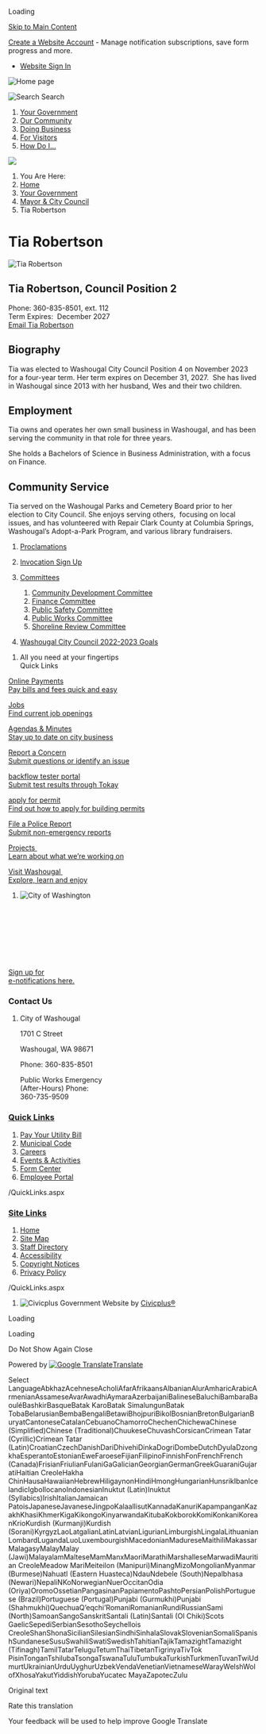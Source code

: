 Loading

[Skip to Main Content](https://www.cityofwashougal.us/390/Tia-Robertson/)

[Create a Website Account](https://www.cityofwashougal.us/MyAccount/ProfileCreate) - Manage notification subscriptions, save form progress and more.   

- [Website Sign In](https://www.cityofwashougal.us/MyAccount)

![Home page](https://www.cityofwashougal.us/ImageRepository/Document?documentID=70)

![Search](https://www.cityofwashougal.us/ImageRepository/Document?documentID=65) Search

1. [Your Government](https://www.cityofwashougal.us/27/Your-Government)
2. [Our Community](https://www.cityofwashougal.us/31/Our-Community)
3. [Doing Business](https://www.cityofwashougal.us/35/Doing-Business)
4. [For Visitors](https://www.cityofwashougal.us/101/For-Visitors)
5. [How Do I...](https://www.cityofwashougal.us/9/How-Do-I)

<!--THE END-->

![](https://www.cityofwashougal.us/ImageRepository/Document?documentID=67)

1. You Are Here:
2. [Home](https://www.cityofwashougal.us)
3. [Your Government](https://www.cityofwashougal.us/27/Your-Government)
4. [Mayor &amp; City Council](https://www.cityofwashougal.us/382/Mayor-City-Council)
5. Tia Robertson

# Tia Robertson

![Tia Robertson](https://www.cityofwashougal.us/ImageRepository/Document?documentID=2345 "Tia Robertson")

## Tia Robertson, Council Position 2

Phone: 360-835-8501, ext. 112  
Term Expires:  December 2027  
[Email Tia Robertson](mailto:Tia.Robertson@cityofwashougal.us)

## Biography

Tia was elected to Washougal City Council Position 4 on November 2023 for a four-year term. Her term expires on December 31, 2027.  She has lived in Washougal since 2013 with her husband, Wes and their two children.

## Employment

Tia owns and operates her own small business in Washougal, and has been serving the community in that role for three years.

She holds a Bachelors of Science in Business Administration, with a focus on Finance. 

## Community Service

Tia served on the Washougal Parks and Cemetery Board prior to her election to City Council. She enjoys serving others,  focusing on local issues, and has volunteered with Repair Clark County at Columbia Springs, Washougal’s Adopt-a-Park Program, and various library fundraisers. 

1. [Proclamations](https://www.cityofwashougal.us/Archive.aspx?AMID=50)
2. [Invocation Sign Up](https://www.cityofwashougal.us/731/Invocation-Sign-Up)
3. [Committees](https://www.cityofwashougal.us/734/Committees)
   
   1. [Community Development Committee](https://www.cityofwashougal.us/372/Community-Development-Committee)
   2. [Finance Committee](https://www.cityofwashougal.us/373/Finance-Committee)
   3. [Public Safety Committee](https://www.cityofwashougal.us/377/Public-Safety-Committee)
   4. [Public Works Committee](https://www.cityofwashougal.us/378/Public-Works-Committee)
   5. [Shoreline Review Committee](https://www.cityofwashougal.us/380/Shoreline-Review-Committee)
4. [Washougal City Council 2022-2023 Goals](https://www.cityofwashougal.us/760/Washougal-City-Council-2022-2023-Goals)

<!--THE END-->

1. All you need at your fingertips  
   Quick Links

[Online Payments  
Pay bills and fees quick and easy](https://www.municipalonlinepayments.com/washougalwa)

[Jobs  
Find current job openings](https://www.governmentjobs.com/careers/washougal)

[Agendas &amp; Minutes  
Stay up to date on city business](https://www.cityofwashougal.us/129/2239/Agendas-Minutes)

[Report a Concern  
Submit questions or identify an issue](https://www.cityofwashougal.us/170/Report-a-Concern)

[backflow tester portal  
Submit test results through Tokay](https://washougal.tokaytest.com)

[apply for permit  
Find out how to apply for building permits](https://www.cityofwashougal.us/235/Building-Application-Information)

[File a Police Report  
Submit non-emergency reports](https://www.cityofwashougal.us/246/Report-a-Crime-or-Incident)

[Projects   
Learn about what we’re working on](https://arcg.is/1fyXKa)

[Visit Washougal   
Explore, learn and enjoy](https://www.visitwashougal.com)

1. ![City of Washington](https://www.cityofwashougal.us/ImageRepository/Document?documentID=101 "City of Washington")

 

 

 

 

[Sign up for  
e-notifications here.](https://www.cityofwashougal.us/list.aspx)

### Contact Us

1. City of Washougal
   
   1701 C Street
   
   Washougal, WA 98671
   
   Phone: 360-835-8501
   
   Public Works Emergency  
   (After-Hours) Phone:   
   360-735-9509

### [Quick Links](https://www.cityofwashougal.us/QuickLinks.aspx?CID=16)

1. [Pay Your Utility Bill](https://www.municipalonlinepayments.com/washougalwa)
2. [Municipal Code](https://www.codepublishing.com/WA/Washougal)
3. [Careers](https://www.governmentjobs.com/careers/washougal)
4. [Events &amp; Activities](https://www.cityofwashougal.us/423/Events-Activities)
5. [Form Center](https://wa-washougal.civicplus.com/FormCenter)
6. [Employee Portal](https://www.cityofwashougal.us/358/Employee-Portal)

/QuickLinks.aspx

### [Site Links](https://www.cityofwashougal.us/QuickLinks.aspx?CID=15)

1. [Home](https://www.cityofwashougal.us)
2. [Site Map](https://www.cityofwashougal.us/sitemap)
3. [Staff Directory](https://www.cityofwashougal.us/Directory.aspx)
4. [Accessibility](https://www.cityofwashougal.us/accessibility)
5. [Copyright Notices](https://www.cityofwashougal.us/site/copyright)
6. [Privacy Policy](https://www.cityofwashougal.us/privacy)

/QuickLinks.aspx

1. ![Civicplus](https://www.cityofwashougal.us/ImageRepository/Document?documentID=57 "Civicplus") Government Website by [Civicplus®](https://civicplus.com/referral)

<!--THE END-->

<!--THE END-->

<!--THE END-->

Loading

Loading

Do Not Show Again Close

Powered by [![Google Translate](https://www.gstatic.com/images/branding/googlelogo/1x/googlelogo_color_42x16dp.png)Translate](https://translate.google.com)

Select LanguageAbkhazAcehneseAcholiAfarAfrikaansAlbanianAlurAmharicArabicArmenianAssameseAvarAwadhiAymaraAzerbaijaniBalineseBaluchiBambaraBaouléBashkirBasqueBatak KaroBatak SimalungunBatak TobaBelarusianBembaBengaliBetawiBhojpuriBikolBosnianBretonBulgarianBuryatCantoneseCatalanCebuanoChamorroChechenChichewaChinese (Simplified)Chinese (Traditional)ChuukeseChuvashCorsicanCrimean Tatar (Cyrillic)Crimean Tatar (Latin)CroatianCzechDanishDariDhivehiDinkaDogriDombeDutchDyulaDzongkhaEsperantoEstonianEweFaroeseFijianFilipinoFinnishFonFrenchFrench (Canada)FrisianFriulianFulaniGaGalicianGeorgianGermanGreekGuaraniGujaratiHaitian CreoleHakha ChinHausaHawaiianHebrewHiligaynonHindiHmongHungarianHunsrikIbanIcelandicIgboIlocanoIndonesianInuktut (Latin)Inuktut (Syllabics)IrishItalianJamaican PatoisJapaneseJavaneseJingpoKalaallisutKannadaKanuriKapampanganKazakhKhasiKhmerKigaKikongoKinyarwandaKitubaKokborokKomiKonkaniKoreanKrioKurdish (Kurmanji)Kurdish (Sorani)KyrgyzLaoLatgalianLatinLatvianLigurianLimburgishLingalaLithuanianLombardLugandaLuoLuxembourgishMacedonianMadureseMaithiliMakassarMalagasyMalayMalay (Jawi)MalayalamMalteseMamManxMaoriMarathiMarshalleseMarwadiMauritian CreoleMeadow MariMeiteilon (Manipuri)MinangMizoMongolianMyanmar (Burmese)Nahuatl (Eastern Huasteca)NdauNdebele (South)Nepalbhasa (Newari)NepaliNKoNorwegianNuerOccitanOdia (Oriya)OromoOssetianPangasinanPapiamentoPashtoPersianPolishPortuguese (Brazil)Portuguese (Portugal)Punjabi (Gurmukhi)Punjabi (Shahmukhi)QuechuaQʼeqchiʼRomaniRomanianRundiRussianSami (North)SamoanSangoSanskritSantali (Latin)Santali (Ol Chiki)Scots GaelicSepediSerbianSesothoSeychellois CreoleShanShonaSicilianSilesianSindhiSinhalaSlovakSlovenianSomaliSpanishSundaneseSusuSwahiliSwatiSwedishTahitianTajikTamazightTamazight (Tifinagh)TamilTatarTeluguTetumThaiTibetanTigrinyaTivTok PisinTonganTshilubaTsongaTswanaTuluTumbukaTurkishTurkmenTuvanTwiUdmurtUkrainianUrduUyghurUzbekVendaVenetianVietnameseWarayWelshWolofXhosaYakutYiddishYorubaYucatec MayaZapotecZulu

Original text

Rate this translation

Your feedback will be used to help improve Google Translate